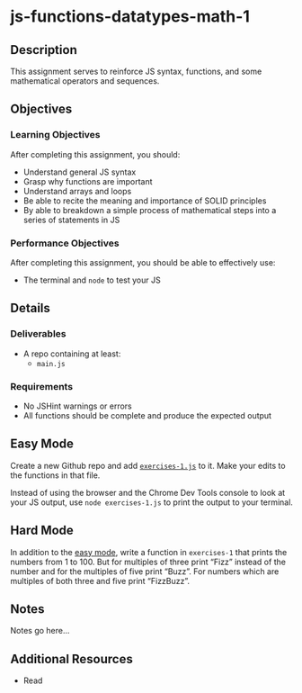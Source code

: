 # js-functions-datatypes-math-1

## Description

This assignment serves to reinforce JS syntax, functions, and some mathematical operators and sequences.

## Objectives

### Learning Objectives

After completing this assignment, you should:

* Understand general JS syntax
* Grasp why functions are important
* Understand arrays and loops
* Be able to recite the meaning and importance of SOLID principles
* By able to breakdown a simple process of mathematical steps into a series of statements in JS

### Performance Objectives

After completing this assignment, you should be able to effectively use:

* The terminal and `node` to test your JS

## Details

### Deliverables

* A repo containing at least:
  * `main.js`

### Requirements

* No JSHint warnings or errors
* All functions should be complete and produce the expected output

## Easy Mode

Create a new Github repo and add [`exercises-1.js`](exercises-1.js) to it. Make your edits to the functions in that file.

Instead of using the browser and the Chrome Dev Tools console to look at your JS output, use `node exercises-1.js` to print the output to your terminal.

## Hard Mode

In addition to the [easy mode](#easy-mode), write a function in `exercises-1` that prints the numbers from 1 to 100. But for multiples of three print “Fizz” instead of the number and for the multiples of five print “Buzz”. For numbers which are multiples of both three and five print “FizzBuzz”.

## Notes

Notes go here...

## Additional Resources

* Read []()
